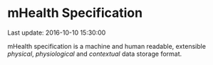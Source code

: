 # mHealth Specification

Last update: 2016-10-10 15:30:00

mHealth specification is a machine and human readable, extensible *physical*, *physiological* and *contextual* data storage format.


